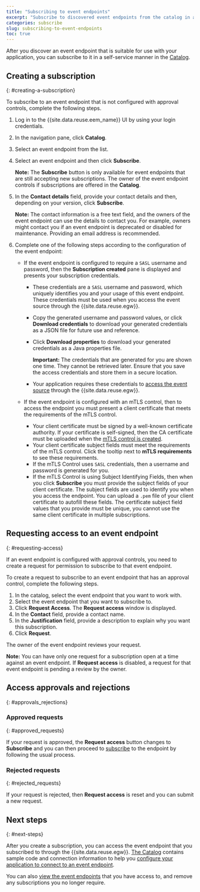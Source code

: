 ```yaml
---
title: "Subscribing to event endpoints"
excerpt: "Subscribe to discovered event endpoints from the catalog in a self-service manner."
categories: subscribe
slug: subscribing-to-event-endpoints
toc: true
---
```


After you discover an event endpoint that is suitable for use with your application, you can subscribe to it in a self-service manner in the [Catalog](../discovering-event-endpoints#the-catalog).

## Creating a subscription
{: #creating-a-subscription}

To subscribe to an event endpoint that is not configured with approval controls, complete the following steps.

1. Log in to the {{site.data.reuse.eem_name}} UI by using your login credentials.
2. In the navigation pane, click **Catalog**.
3. Select an event endpoint from the list. 
4. Select an event endpoint and then click **Subscribe**. 
   
   **Note:** The **Subscribe** button is only available for event endpoints that are still accepting new subscriptions. The owner of the event endpoint controls if subscriptions are offered in the **Catalog**.

5. In the **Contact details** field, provide your contact details and then, depending on your version, click **Subscribe**.  

   **Note:** The contact information is a free text field, and the owners of the event endpoint can use the details to contact you. For example, owners might contact you if an event endpoint is deprecated or disabled for maintenance. Providing an email address is recommended.  
6. Complete one of the following steps according to the configuration of the event endpoint:
   
   * If the event endpoint is configured to require a `SASL` username and password, then the **Subscription created** pane is displayed and presents your subscription credentials. 
      
      - These credentials are a `SASL` username and password, which uniquely identifies you and your usage of this event endpoint. These credentials must be used when you access the event source through the {{site.data.reuse.egw}}.
      - Copy the generated username and password values, or click **Download credentials** to download your generated credentials as a JSON file for future use and reference.  
      - Click **Download properties** to download your generated credentials as a Java properties file. 
      
         **Important:** The credentials that are generated for you are shown one time. They cannot be retrieved later. Ensure that you save the access credentials and store them in a secure location.
      
      - Your application requires these credentials to [access the event source](../configure-your-application-to-connect) through the {{site.data.reuse.egw}}.

   * If the event endpoint is configured with an mTLS control, then to access the endpoint you must present a client certificate that meets the requirements of the mTLS control. 
      - Your client certificate must be signed by a well-known certificate authority. If your certificate is self-signed, then the CA certificate must be uploaded when the [mTLS control is created](../../describe/option-controls#mtls).
      - Your client certificate subject fields must meet the requirements of the mTLS control. Click the tooltip next to **mTLS requirements** to see these requirements. 
      - If the mTLS Control uses `SASL` credentials, then a username and password is generated for you.
      - If the mTLS Control is using Subject Identifying Fields, then when you click **Subscribe** you must provide the subject fields of your client certificate. The subject fields are used to identify you when you access the endpoint. You can upload a `.pem` file of your client certificate to autofill these fields. The certificate subject field values that you provide must be unique, you cannot use the same client certificate in multiple subscriptions.  
      <!-- cert validation is also done, but not mentioning it here since it's secondary and not available to mTLS control with SASL creds. We're also implying uniqueness and not mentioning here that it's possible that multiple users could have matching identifying fields if Kevin configures it so. -->  

## Requesting access to an event endpoint
{: #requesting-access}

If an event endpoint is configured with approval controls, you need to create a request for permission to subscribe to that event endpoint.

To create a request to subscribe to an event endpoint that has an approval control, complete the following steps.

1. In the catalog, select the event endpoint that you want to work with.
2. Select the event endpoint that you want to subscribe to.
3. Click **Request Access**. The **Request access** window is displayed.
4. In the **Contact** field, provide a contact name.
5. In the **Justification** field, provide a description to explain why you want this subscription.
6. Click **Request**.

The owner of the event endpoint reviews your request.

**Note:** You can have only one request for a subscription open at a time against an event endpoint. If **Request access** is disabled, a request for that event endpoint is pending a review by the owner.

## Access approvals and rejections
{: #approvals_rejections}

### Approved requests
{: #approved_requests}

If your request is approved, the **Request access** button changes to **Subscribe** and you can then proceed to [subscribe](../subscribing-to-event-endpoints) to the endpoint by following the usual process.

### Rejected requests
{: #rejected_requests}

If your request is rejected, then **Request access** is reset and you can submit a new request.


## Next steps
{: #next-steps}

After you create a subscription, you can access the event endpoint that you subscribed to through the {{site.data.reuse.egw}}. [The Catalog](../discovering-event-endpoints#the-catalog) contains sample code and connection information to help you [configure your application to connect to an event endpoint](../configure-your-application-to-connect).

You can also [view the event endpoints](../managing-subscriptions) that you have access to, and remove any subscriptions you no longer require.

